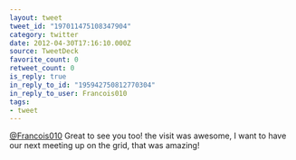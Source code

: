 ```yaml
---
layout: tweet
tweet_id: "197011475108347904"
category: twitter
date: 2012-04-30T17:16:10.000Z
source: TweetDeck
favorite_count: 0
retweet_count: 0
is_reply: true
in_reply_to_id: "195942750812770304"
in_reply_to_user: Francois010
tags:
- tweet
---
```


[@Francois010](https://twitter.com/@Francois010) Great to see you too! the visit was awesome, I want to have our next meeting up on the grid, that was amazing!

